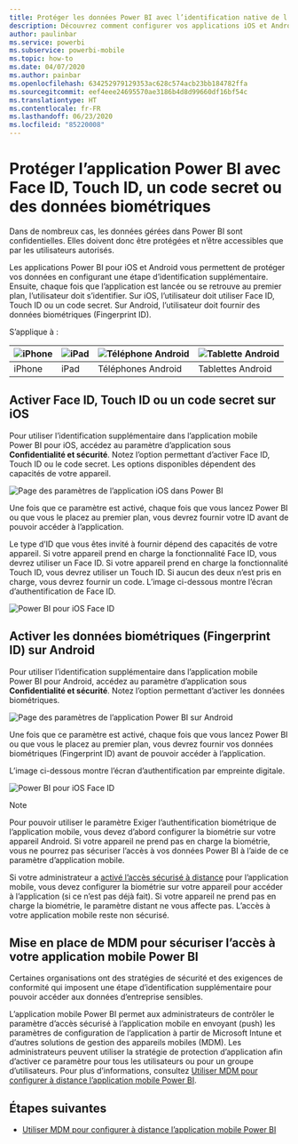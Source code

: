 ```yaml
---
title: Protéger les données Power BI avec l’identification native de l’appareil
description: Découvrez comment configurer vos applications iOS et Android pour exiger une étape d’identification supplémentaire avant de permettre l’accès à vos données Power BI.
author: paulinbar
ms.service: powerbi
ms.subservice: powerbi-mobile
ms.topic: how-to
ms.date: 04/07/2020
ms.author: painbar
ms.openlocfilehash: 634252979129353ac628c574acb23bb184782ffa
ms.sourcegitcommit: eef4eee24695570ae3186b4d8d99660df16bf54c
ms.translationtype: HT
ms.contentlocale: fr-FR
ms.lasthandoff: 06/23/2020
ms.locfileid: "85220008"
---
```

# <a name="protect-power-bi-app-with-face-id-touch-id-passcode-or-biometric-data"></a>Protéger l’application Power BI avec Face ID, Touch ID, un code secret ou des données biométriques 

Dans de nombreux cas, les données gérées dans Power BI sont confidentielles. Elles doivent donc être protégées et n’être accessibles que par les utilisateurs autorisés. 

Les applications Power BI pour iOS et Android vous permettent de protéger vos données en configurant une étape d’identification supplémentaire. Ensuite, chaque fois que l’application est lancée ou se retrouve au premier plan, l’utilisateur doit s’identifier. Sur iOS, l’utilisateur doit utiliser Face ID, Touch ID ou un code secret. Sur Android, l’utilisateur doit fournir des données biométriques (Fingerprint ID).

S’applique à :

| ![iPhone](./media/mobile-native-secure-access/ios-logo-40-px.png) | ![iPad](./media/mobile-native-secure-access/ios-logo-40-px.png) | ![Téléphone Android](././media/mobile-native-secure-access/android-logo-40-px.png) | ![Tablette Android](././media/mobile-native-secure-access/android-logo-40-px.png) |
|:--- |:--- |:--- |:--- |
|iPhone |iPad |Téléphones Android |Tablettes Android |

## <a name="turn-on-face-id-touch-id-or-passcode-on-ios"></a>Activer Face ID, Touch ID ou un code secret sur iOS

Pour utiliser l’identification supplémentaire dans l’application mobile Power BI pour iOS, accédez au paramètre d’application sous **Confidentialité et sécurité**. Notez l’option permettant d’activer Face ID, Touch ID ou le code secret. Les options disponibles dépendent des capacités de votre appareil.

![Page des paramètres de l’application iOS dans Power BI](./media/mobile-native-secure-access/mobile-ios-native-secured-setting.png)

Une fois que ce paramètre est activé, chaque fois que vous lancez Power BI ou que vous le placez au premier plan, vous devrez fournir votre ID avant de pouvoir accéder à l’application.

Le type d’ID que vous êtes invité à fournir dépend des capacités de votre appareil. Si votre appareil prend en charge la fonctionnalité Face ID, vous devrez utiliser un Face ID. Si votre appareil prend en charge la fonctionnalité Touch ID, vous devrez utiliser un Touch ID. Si aucun des deux n’est pris en charge, vous devrez fournir un code. L’image ci-dessous montre l’écran d’authentification de Face ID.

![Power BI pour iOS Face ID](./media/mobile-native-secure-access/mobile-ios-native-secured-faceid.png)

## <a name="turn-on-biometric-data-fingerprint-id-on-android"></a>Activer les données biométriques (Fingerprint ID) sur Android

Pour utiliser l’identification supplémentaire dans l’application mobile Power BI pour Android, accédez au paramètre d’application sous **Confidentialité et sécurité**. Notez l’option permettant d’activer les données biométriques.

![Page des paramètres de l’application Power BI sur Android](./media/mobile-native-secure-access/mobile-android-native-secured-setting.png)

Une fois que ce paramètre est activé, chaque fois que vous lancez Power BI ou que vous le placez au premier plan, vous devrez fournir vos données biométriques (Fingerprint ID) avant de pouvoir accéder à l’application.

L’image ci-dessous montre l’écran d’authentification par empreinte digitale.

![Power BI pour iOS Face ID](./media/mobile-native-secure-access/mobile-android-native-secured-fingerprint-id.png)

>[!NOTE]
>Pour pouvoir utiliser le paramètre Exiger l’authentification biométrique de l’application mobile, vous devez d’abord configurer la biométrie sur votre appareil Android. Si votre appareil ne prend pas en charge la biométrie, vous ne pourrez pas sécuriser l’accès à vos données Power BI à l’aide de ce paramètre d’application mobile.
>
>Si votre administrateur a [activé l’accès sécurisé à distance](#mdm-enforcement-of-secure-access-to-your-power-bi-mobile-app) pour l’application mobile, vous devez configurer la biométrie sur votre appareil pour accéder à l’application (si ce n’est pas déjà fait). Si votre appareil ne prend pas en charge la biométrie, le paramètre distant ne vous affecte pas. L’accès à votre application mobile reste non sécurisé.

## <a name="mdm-enforcement-of-secure-access-to-your-power-bi-mobile-app"></a>Mise en place de MDM pour sécuriser l’accès à votre application mobile Power BI

Certaines organisations ont des stratégies de sécurité et des exigences de conformité qui imposent une étape d’identification supplémentaire pour pouvoir accéder aux données d’entreprise sensibles.

L’application mobile Power BI permet aux administrateurs de contrôler le paramètre d’accès sécurisé à l’application mobile en envoyant (push) les paramètres de configuration de l’application à partir de Microsoft Intune et d’autres solutions de gestion des appareils mobiles (MDM). Les administrateurs peuvent utiliser la stratégie de protection d’application afin d’activer ce paramètre pour tous les utilisateurs ou pour un groupe d’utilisateurs. Pour plus d’informations, consultez [Utiliser MDM pour configurer à distance l’application mobile Power BI](mobile-app-configuration.md#data-protection-settings-ios-and-android).

## <a name="next-steps"></a>Étapes suivantes
* [Utiliser MDM pour configurer à distance l’application mobile Power BI](mobile-app-configuration.md)
